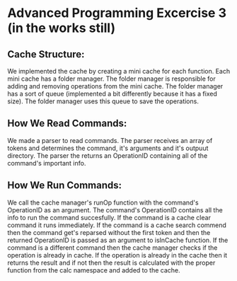 # Advanced Programming Excercise 3 (in the works still)


## Cache Structure:

We implemented the cache by creating a mini cache for each function.
Each mini cache has a folder manager.
The folder manager is responsible for adding and removing operations from the mini cache.
The folder manager has a sort of queue (implemented a bit differently because it has a fixed size).
The folder manager uses this queue to save the operations.

## How We Read Commands:

We made a parser to read commands.
The parser receives an array of tokens and determines the command, it's arguments and it's outpuut directory.
The parser the returns an OperationID containing all of the command's important info.

## How We Run Commands:

We call the cache manager's runOp function with the command's OperationID as an argument.
The command's OperationID contains all the info to run the command succesfully.
If the command is a cache clear command it runs immediately.
If the command is a cache search commend then the command get's reparsed without the first token
	and then the returned OperationID is passed as an argument to isInCache function.
If the command is a different command then the cache manager checks if the operation is already in cache.
	If the operation is already in the cache then it returns the result and if not then the result is
	calculated with the proper function from the calc namespace and added to the cache.
